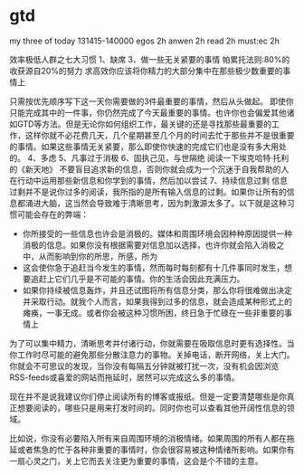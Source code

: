 gtd
========

my three of today
131415-140000
egos 2h
anwen 2h
read 2h
must:ec 2h


效率极低人群之七大习惯
1、缺席
3、做一些无关紧要的事情
帕累托法则:80%的收获源自20%的努力
求高效你应该将你精力的大部分集中在那些极少数重要的事情上

只需按优先顺序写下这一天你需要做的3件最重要的事情，然后从头做起。
即使你只能完成其中的一件事，你仍然完成了今天最重要的事情。也许你也会偏爱其他诸如GTD等方法。但是无论你如何组织工作，最关键的还是寻找那些最重要的工作，这样你就不必花费几天，几个星期甚至几个月的时间去忙于那些并不是很重要的事情。如果这些事情无关紧要，那么即使你快速的完成它们也是没有多大用处的。 
4、多虑
5、凡事过于消极
6、固执己见，与世隔绝
阅读一下埃克哈特·托利的《新天地》
不要盲目追求新的信息，否则你就会成为一个沉迷于自我帮助的人
在行动中运用那些新信息和你学到的事情，然后加以尝试
7、持续信息过剩
信息过剩并不是说你过多的阅读，我所指的是所有输入信息的过剩。如果你让所有的信息都涌进大脑，这当然会导致难于清晰思考，因为刺激源太多了。以下就是这种习惯可能会存在的弊端： 
- 你所接受的一些信息也许会是消极的。媒体和周围环境会因种种原因提供一种消极的信息。如果你没有根据需要对信息加以选择，也许你就会陷入消极之中，从而影响到你的所思，所感，所为 
- 这会使你急于追赶当今发生的事情，然而每时每刻都有十几件事同时发生，想要追赶上它们几乎是不可能的事情。你的生活会因此充满压力。
- 如果你持续被信息轰炸，并且还试图将所有信息分类，那么你将很难做出决定并采取行动。就我个人而言，如果我得到过多的信息，就会造成某种形式上的瘫痪，一事无成。或者你会被这种习惯所困，终日急于忙碌在一些非重要的事情上

为了可以集中精力，清晰思考并付诸行动，你就需要在吸取信息时更有选择性。当你工作时尽可能的避免那些分散注意力的事物。关掉电话，断开网络，关上大门。你就会不可思议的发现，当你没有每隔五分钟就被打扰一次，没有机会因浏览RSS-feeds或喜爱的网站而拖延时，居然可以完成这么多的事情。 

现在并不是说我建议你们停止阅读所有的博客或报纸。但是一定要清楚哪些是你真正想要阅读的，哪些只是用来打发时间的。同时你也可以查看其他开阔性信息的领域。 

比如说，你没有必要陷入所有来自周围环境的消极情绪。如果周围的所有人都在拖延或者焦急的忙于各种非重要的事情时，你会很容易被这种情绪所影响。如果你有一扇心灵之门，关上它而去关注更为重要的事情，这会是个不错的主意。
